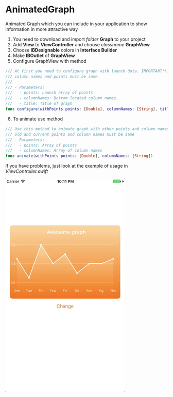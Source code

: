 # AnimatedGraph

Animated Graph which you can include in your application to show information
in more attractive way

1. You need to download and import _folder_ **Graph** to your project
2. Add **View** to **ViewController** and choose _classname_ **GraphView**
3. Choose **IBDesignable** colors in **Interface Builder**
4. Make **IBOutlet** of **GraphView**
5. Configure GraphView with method

```swift
/// At first you need to configure graph with launch data. IMPORTANT!!! Count of 
/// column names and points must be same
///
/// - Parameters:
///   - points: Launch array of points
///   - columnNames: Bottom located column names.
///   - title: Title of graph
func configure(withPoints points: [Double], columnNames: [String], title: String?)
```

6. To animate use method

```swift
/// Use this method to animate graph with other points and column names. IMPORTANT!!! Count of
/// old and current points and column names must be same
/// - Parameters:
///   - points: Array of points
///   - columnNames: Array of column names
func animate(withPoints points: [Double], columnNames: [String])
```

If you have problems, just look at the example of usage in _ViewController.swift_

![](./screenshot/screenshot.gif "AnimatedGraph")